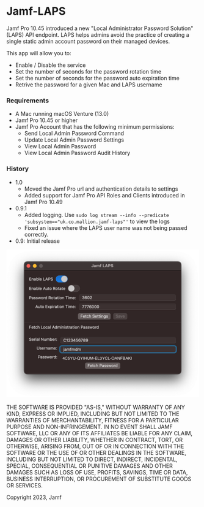 # Jamf-LAPS

Jamf Pro 10.45 introduced a new "Local Administrator Password Solution" (LAPS) API endpoint. LAPS helps admins avoid the practice of creating a single static admin account password on their managed devices. 

This app will allow you to:

- Enable / Disable the service
- Set the number of seconds for the password rotation time
- Set the number of seconds for the password auto expiration time
- Retrive the password for a given Mac and LAPS username

### Requirements

- A Mac running macOS Venture (13.0)
- Jamf Pro 10.45 or higher
- Jamf Pro Account that has the following minimum permissions:
  - Send Local Admin Password Command
  - Update Local Admin Password Settings
  - View Local Admin Password
  - View Local Admin Password Audit History

### History
- 1.0
  - Moved the Jamf Pro url and authentication details to settings
  - Added support for Jamf Pro API Roles and Clients introduced in Jamf Pro 10.49
- 0.9.1
  - Added logging. Use `sudo log stream --info --predicate 'subsystem=="uk.co.mallion.jamf-laps"'` to view the logs
  - Fixed an issue where the LAPS user name was not being passed correctly.
- 0.9: Initial release



<img width="612" alt="The Jamf LAPS Home Screen" src="./doc/img/homescreen.png">


THE SOFTWARE IS PROVIDED "AS-IS," WITHOUT WARRANTY OF ANY KIND, EXPRESS OR IMPLIED, INCLUDING BUT NOT LIMITED TO THE WARRANTIES OF MERCHANTABILITY, FITNESS FOR A PARTICULAR PURPOSE AND NON-INFRINGEMENT. IN NO EVENT SHALL JAMF SOFTWARE, LLC OR ANY OF ITS AFFILIATES BE LIABLE FOR ANY CLAIM, DAMAGES OR OTHER LIABILITY, WHETHER IN CONTRACT, TORT, OR OTHERWISE, ARISING FROM, OUT OF OR IN CONNECTION WITH THE SOFTWARE OR THE USE OF OR OTHER DEALINGS IN THE SOFTWARE, INCLUDING BUT NOT LIMITED TO DIRECT, INDIRECT, INCIDENTAL, SPECIAL, CONSEQUENTIAL OR PUNITIVE DAMAGES AND OTHER DAMAGES SUCH AS LOSS OF USE, PROFITS, SAVINGS, TIME OR DATA, BUSINESS INTERRUPTION, OR PROCUREMENT OF SUBSTITUTE GOODS OR SERVICES.

Copyright 2023, Jamf
